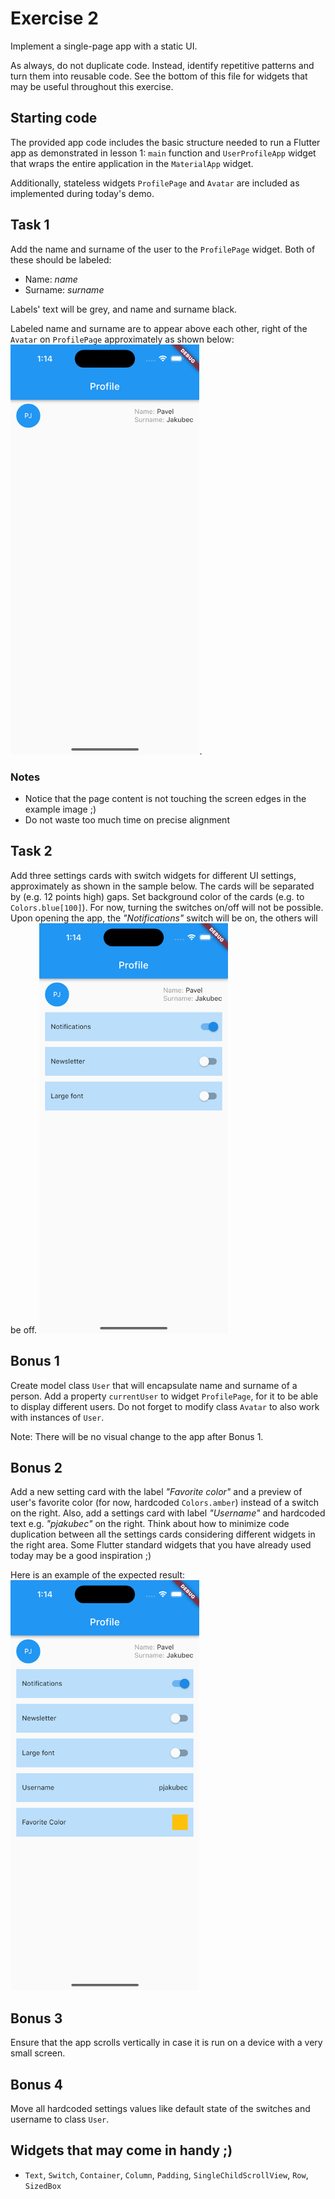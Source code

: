 # Exercise 2
Implement a single-page app with a static UI.

As always, do not duplicate code. Instead, identify repetitive patterns and turn them into reusable code. See the bottom
of this file for widgets that may be useful throughout this exercise.

## Starting code
The provided app code includes the basic structure needed to run a Flutter app as demonstrated in lesson 1: `main` 
function and `UserProfileApp` widget that wraps the entire application in the `MaterialApp` widget.

Additionally, stateless widgets `ProfilePage` and `Avatar` are included as implemented during today's demo.

## Task 1
Add the name and surname of the user to the `ProfilePage` widget. Both of these should be labeled:
- Name: _name_
- Surname: _surname_

Labels' text will be grey, and name and surname black.

Labeled name and surname are to appear above each other, right of the `Avatar` on `ProfilePage` approximately as shown below:
<img src="task_assets/app_after_first_task.png" width="60%" height="40%">.

### Notes
- Notice that the page content is not touching the screen edges in the example image ;)
- Do not waste too much time on precise alignment

## Task 2
Add three settings cards with switch widgets for different UI settings, approximately as shown in the sample below. 
The cards will be separated by (e.g. 12 points high) gaps. Set background color of the cards (e.g. to `Colors.blue[100]`). 
For now, turning the switches on/off will not be possible. Upon opening the app, the *"Notifications"* switch will be on, 
the others will be off.
<img src="task_assets/app_after_second_task.png" width="60%" height="40%">

## Bonus 1
Create model class `User` that will encapsulate name and surname of a person. Add a property `currentUser` to widget 
`ProfilePage`, for it to be able to display different users. Do not forget to modify class `Avatar` to also work with 
instances of `User`.

Note: There will be no visual change to the app after Bonus 1.
 
## Bonus 2
Add a new setting card with the label *"Favorite color"* and a preview of user's favorite color (for now, hardcoded 
`Colors.amber`) instead of a switch on the right. Also, add a settings card with label *"Username"* and hardcoded text 
e.g. *"pjakubec"* on the right. Think about how to minimize code duplication between all the settings cards considering 
different widgets in the right area. Some Flutter standard widgets that you have already used today may be a good 
inspiration ;)

Here is an example of the expected result:
<img src="task_assets/final_app.png" width="60%" height="40%">

## Bonus 3
Ensure that the app scrolls vertically in case it is run on a device with a very small screen.

## Bonus 4
Move all hardcoded settings values like default state of the switches and username to class `User`. 

## Widgets that may come in handy ;)
- `Text`, `Switch`, `Container`, `Column`, `Padding`, `SingleChildScrollView`, `Row`,  `SizedBox`